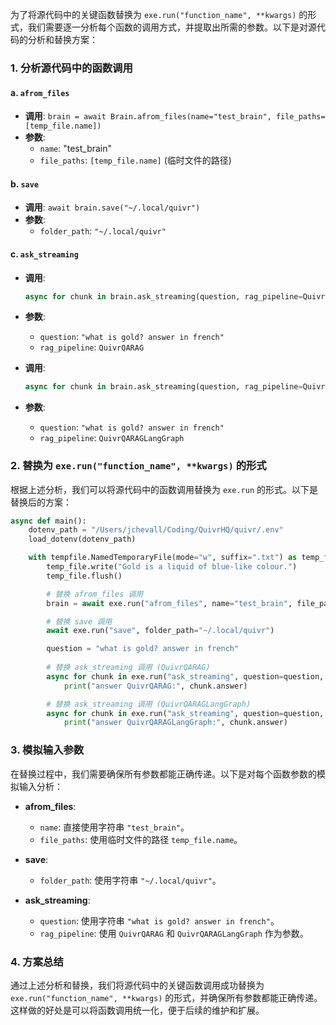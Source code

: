 为了将源代码中的关键函数替换为 `exe.run("function_name", **kwargs)` 的形式，我们需要逐一分析每个函数的调用方式，并提取出所需的参数。以下是对源代码的分析和替换方案：

### 1. 分析源代码中的函数调用

#### a. `afrom_files`
- **调用**: `brain = await Brain.afrom_files(name="test_brain", file_paths=[temp_file.name])`
- **参数**:
  - `name`: "test_brain"
  - `file_paths`: `[temp_file.name]` (临时文件的路径)

#### b. `save`
- **调用**: `await brain.save("~/.local/quivr")`
- **参数**:
  - `folder_path`: `"~/.local/quivr"`

#### c. `ask_streaming`
- **调用**: 
  ```python
  async for chunk in brain.ask_streaming(question, rag_pipeline=QuivrQARAG):
  ```
- **参数**:
  - `question`: `"what is gold? answer in french"`
  - `rag_pipeline`: `QuivrQARAG`

- **调用**: 
  ```python
  async for chunk in brain.ask_streaming(question, rag_pipeline=QuivrQARAGLangGraph):
  ```
- **参数**:
  - `question`: `"what is gold? answer in french"`
  - `rag_pipeline`: `QuivrQARAGLangGraph`

### 2. 替换为 `exe.run("function_name", **kwargs)` 的形式

根据上述分析，我们可以将源代码中的函数调用替换为 `exe.run` 的形式。以下是替换后的方案：

```python
async def main():
    dotenv_path = "/Users/jchevall/Coding/QuivrHQ/quivr/.env"
    load_dotenv(dotenv_path)

    with tempfile.NamedTemporaryFile(mode="w", suffix=".txt") as temp_file:
        temp_file.write("Gold is a liquid of blue-like colour.")
        temp_file.flush()

        # 替换 afrom_files 调用
        brain = await exe.run("afrom_files", name="test_brain", file_paths=[temp_file.name])

        # 替换 save 调用
        await exe.run("save", folder_path="~/.local/quivr")

        question = "what is gold? answer in french"
        
        # 替换 ask_streaming 调用 (QuivrQARAG)
        async for chunk in exe.run("ask_streaming", question=question, rag_pipeline=QuivrQARAG):
            print("answer QuivrQARAG:", chunk.answer)

        # 替换 ask_streaming 调用 (QuivrQARAGLangGraph)
        async for chunk in exe.run("ask_streaming", question=question, rag_pipeline=QuivrQARAGLangGraph):
            print("answer QuivrQARAGLangGraph:", chunk.answer)
```

### 3. 模拟输入参数

在替换过程中，我们需要确保所有参数都能正确传递。以下是对每个函数参数的模拟输入分析：

- **afrom_files**:
  - `name`: 直接使用字符串 `"test_brain"`。
  - `file_paths`: 使用临时文件的路径 `temp_file.name`。

- **save**:
  - `folder_path`: 使用字符串 `"~/.local/quivr"`。

- **ask_streaming**:
  - `question`: 使用字符串 `"what is gold? answer in french"`。
  - `rag_pipeline`: 使用 `QuivrQARAG` 和 `QuivrQARAGLangGraph` 作为参数。

### 4. 方案总结

通过上述分析和替换，我们将源代码中的关键函数调用成功替换为 `exe.run("function_name", **kwargs)` 的形式，并确保所有参数都能正确传递。这样做的好处是可以将函数调用统一化，便于后续的维护和扩展。